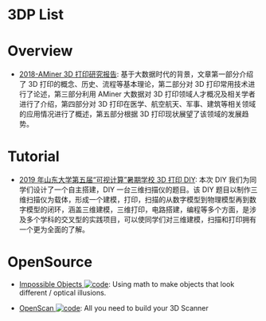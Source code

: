 # 3DP List

# Overview

- [2018-AMiner 3D 打印研究报告](https://static.aminer.cn/misc/article/3d.pdf): 基于大数据时代的背景，文章第一部分介绍了 3D 打印的概念、历史、流程等基本理论，第二部分对 3D 打印常用技术进行了论述，第三部分利用 AMiner 大数据对 3D 打印领域人才概况及相关学者进行了介绍，第四部分对 3D 打印在医学、航空航天、军事、建筑等相关领域的应用情况进行了概述，第五部分根据 3D 打印现状展望了该领域的发展趋势。

# Tutorial

- [2019 年山东大学第五届“可视计算”暑期学校 3D 打印 DIY](http://irc.cs.sdu.edu.cn/~lulin/course/3DP/index2019.html): 本次 DIY 我们为同学们设计了一个自主搭建，DIY 一台三维扫描仪的题目。该 DIY 题目以制作三维扫描仪为载体，形成一个建模，打印，扫描的从数字模型到物理模型再到数字模型的闭环，涵盖三维建模，三维打印，电路搭建，编程等多个方面，是涉及多个学科的交叉型的实践项目，可以使同学们对三维建模，扫描和打印拥有一个更为全面的了解。

# OpenSource

- [Impossible Objects ![code](https://ng-tech.icu/assets/code.svg)](https://github.com/Matsemann/impossible-objects): Using math to make objects that look different / optical illusions.

- [OpenScan ![code](https://ng-tech.icu/assets/code.svg)](https://github.com/OpenScanEu/OpenScan): All you need to build your 3D Scanner
